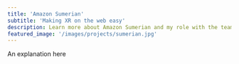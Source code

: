 ```yaml
---
title: 'Amazon Sumerian'
subtitle: 'Making XR on the web easy'
description: Learn more about Amazon Sumerian and my role with the team
featured_image: '/images/projects/sumerian.jpg'
---
```

An explanation here